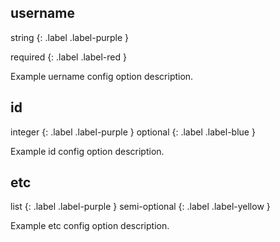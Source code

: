 ## username
<div>
string 
{: .label .label-purple } 

required
{: .label .label-red }
</div>

Example uername config option description. 

## id

integer
{: .label .label-purple }
optional
{: .label .label-blue }

Example id config option description. 

## etc

list
{: .label .label-purple }
semi-optional
{: .label .label-yellow }

Example etc config option description. 
